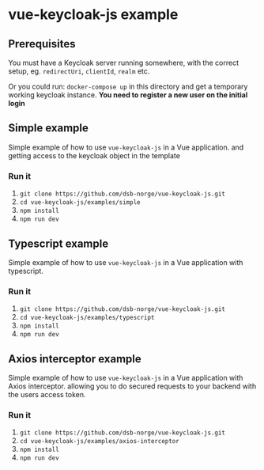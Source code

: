 # vue-keycloak-js example

## Prerequisites

You must have a Keycloak server running somewhere, with the correct
setup, eg. `redirectUri`, `clientId`, `realm` etc.

Or you could run: `docker-compose up` in this directory and get a temporary working
keycloak instance. **You need to register a new user on the initial login**

## Simple example

Simple example of how to use `vue-keycloak-js` in a Vue application. and getting access to the keycloak object in the template

### Run it
1. `git clone https://github.com/dsb-norge/vue-keycloak-js.git`
2. `cd vue-keycloak-js/examples/simple`
3. `npm install`
4. `npm run dev`


## Typescript example

Simple example of how to use `vue-keycloak-js` in a Vue application with typescript.

### Run it
1. `git clone https://github.com/dsb-norge/vue-keycloak-js.git`
2. `cd vue-keycloak-js/examples/typescript`
3. `npm install`
4. `npm run dev`


## Axios interceptor example

Simple example of how to use `vue-keycloak-js` in a Vue application with Axios interceptor.
allowing you to do secured requests to your backend with the users access token.

### Run it
1. `git clone https://github.com/dsb-norge/vue-keycloak-js.git`
2. `cd vue-keycloak-js/examples/axios-interceptor`
3. `npm install`
4. `npm run dev`
